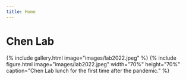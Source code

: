 ```yaml
---
title: Home
---
```

# Chen Lab

{%
  include gallery.html
  image="images/lab2022.jpeg"
%}
{%
  include figure.html
  image="images/lab2022.jpeg"
  width="70%"
  height="70%"
  caption="Chen Lab lunch for the first time after the pandemic."
%}
